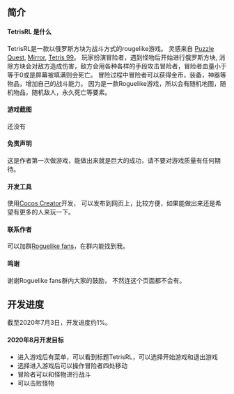 


## 简介

#### TetrisRL 是什么

TetrisRL是一款以俄罗斯方块为战斗方式的rougelike游戏。
灵感来自 [Puzzle Quest](https://en.wikipedia.org/wiki/Puzzle_Quest:_Challenge_of_the_Warlords), [Mirror](https://en.wikipedia.org/wiki/Tetris_99), [Tetris 99](https://en.wikipedia.org/wiki/Tetris_99)。
玩家扮演冒险者，遇到怪物后开始进行俄罗斯方块,
消除方块会对敌方造成伤害，敌方会用各种各样的手段攻击冒险者，冒险者血量小于等于0或是屏幕被填满则会死亡。
冒险过程中冒险者可以获得金币，装备，神器等物品，增加自己的战斗能力。
因为是一款Roguelike游戏，所以会有随机地图，随机物品，随机敌人，永久死亡等要素。

#### 游戏截图

还没有

#### 免责声明

这是作者第一次做游戏，能做出来就是巨大的成功，请不要对游戏质量有任何期待。

#### 开发工具

使用[Cocos Creator](https://docs.cocos.com/creator/manual/zh/)开发，
可以发布到网页上，比较方便，如果能做出来还是希望有更多的人来玩一下。

#### 联系作者

可以加群[Roguelike fans](https://jq.qq.com/?_wv=1027&k=im3NBLaJ)，在群内能找到我。

#### 鸣谢

谢谢Roguelike fans群内大家的鼓励， 不然连这个页面都不会有。


## 开发进度

截至2020年7月3日，开发进度约1%。

#### 2020年8月开发目标

- 进入游戏后有菜单，可以看到标题TetrisRL，可以选择开始游戏和退出游戏
- 选择进入游戏后可以操作冒险者四处移动
- 冒险者可以和怪物进行战斗
- 可以击败怪物
